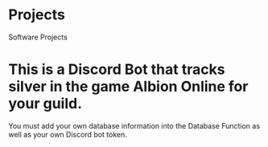# Projects
Software Projects

# This is a Discord Bot that tracks silver in the game Albion Online for your guild.
You must add your own database information into the Database Function as well as your own Discord bot token.
